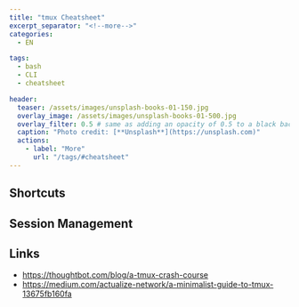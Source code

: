 ```yaml
---
title: "tmux Cheatsheet"
excerpt_separator: "<!--more-->"
categories:
  - EN

tags:
  - bash
  - CLI
  - cheatsheet

header:
  teaser: /assets/images/unsplash-books-01-150.jpg
  overlay_image: /assets/images/unsplash-books-01-500.jpg
  overlay_filter: 0.5 # same as adding an opacity of 0.5 to a black background
  caption: "Photo credit: [**Unsplash**](https://unsplash.com)"
  actions:
    - label: "More"
      url: "/tags/#cheatsheet"
---
```

<!--more-->
## Shortcuts

## Session Management

## Links
* https://thoughtbot.com/blog/a-tmux-crash-course
* https://medium.com/actualize-network/a-minimalist-guide-to-tmux-13675fb160fa
